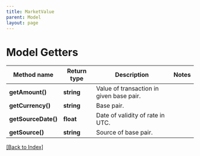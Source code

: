 ```yaml
---
title: MarketValue
parent: Model
layout: page
---
```


# Model Getters

Method name | Return type | Description | Notes
------------ | ------------- | ------------- | -------------
**getAmount()** | **string** | Value of transaction in given base pair. |
**getCurrency()** | **string** | Base pair. |
**getSourceDate()** | **float** | Date of validity of rate in UTC. |
**getSource()** | **string** | Source of base pair. |

[[Back to Index]](../index.md)
